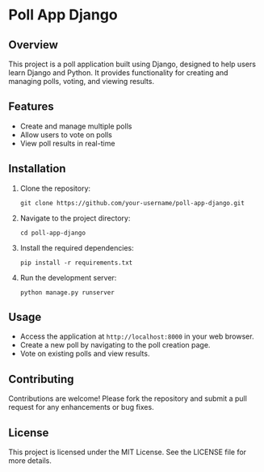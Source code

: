 # Poll App Django

## Overview
This project is a poll application built using Django, designed to help users learn Django and Python. It provides functionality for creating and managing polls, voting, and viewing results.

## Features
- Create and manage multiple polls
- Allow users to vote on polls
- View poll results in real-time

## Installation
1. Clone the repository:
   ```
   git clone https://github.com/your-username/poll-app-django.git
   ```
2. Navigate to the project directory:
   ```
   cd poll-app-django
   ```
3. Install the required dependencies:
   ```
   pip install -r requirements.txt
   ```
4. Run the development server:
   ```
   python manage.py runserver
   ```

## Usage
- Access the application at `http://localhost:8000` in your web browser.
- Create a new poll by navigating to the poll creation page.
- Vote on existing polls and view results.

## Contributing
Contributions are welcome! Please fork the repository and submit a pull request for any enhancements or bug fixes.

## License
This project is licensed under the MIT License. See the LICENSE file for more details.
